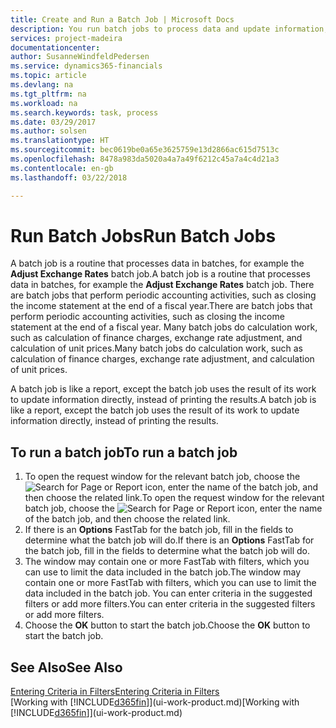 ```yaml
---
title: Create and Run a Batch Job | Microsoft Docs
description: You run batch jobs to process data and update information, for example, to do periodic accounting activities, or to do calculations.
services: project-madeira
documentationcenter: 
author: SusanneWindfeldPedersen
ms.service: dynamics365-financials
ms.topic: article
ms.devlang: na
ms.tgt_pltfrm: na
ms.workload: na
ms.search.keywords: task, process
ms.date: 03/29/2017
ms.author: solsen
ms.translationtype: HT
ms.sourcegitcommit: bec0619be0a65e3625759e13d2866ac615d7513c
ms.openlocfilehash: 8478a983da5020a4a7a49f6212c45a7a4c4d21a3
ms.contentlocale: en-gb
ms.lasthandoff: 03/22/2018

---
```

# <a name="run-batch-jobs"></a><span data-ttu-id="5d866-103">Run Batch Jobs</span><span class="sxs-lookup"><span data-stu-id="5d866-103">Run Batch Jobs</span></span>
<span data-ttu-id="5d866-104">A batch job is a routine that processes data in batches, for example the **Adjust Exchange Rates** batch job.</span><span class="sxs-lookup"><span data-stu-id="5d866-104">A batch job is a routine that processes data in batches, for example the **Adjust Exchange Rates** batch job.</span></span> <span data-ttu-id="5d866-105">There are batch jobs that perform periodic accounting activities, such as closing the income statement at the end of a fiscal year.</span><span class="sxs-lookup"><span data-stu-id="5d866-105">There are batch jobs that perform periodic accounting activities, such as closing the income statement at the end of a fiscal year.</span></span> <span data-ttu-id="5d866-106">Many batch jobs do calculation work, such as calculation of finance charges, exchange rate adjustment, and calculation of unit prices.</span><span class="sxs-lookup"><span data-stu-id="5d866-106">Many batch jobs do calculation work, such as calculation of finance charges, exchange rate adjustment, and calculation of unit prices.</span></span>

<span data-ttu-id="5d866-107">A batch job is like a report, except the batch job uses the result of its work to update information directly, instead of printing the results.</span><span class="sxs-lookup"><span data-stu-id="5d866-107">A batch job is like a report, except the batch job uses the result of its work to update information directly, instead of printing the results.</span></span>

## <a name="to-run-a-batch-job"></a><span data-ttu-id="5d866-108">To run a batch job</span><span class="sxs-lookup"><span data-stu-id="5d866-108">To run a batch job</span></span>
1. <span data-ttu-id="5d866-109">To open the request window for the relevant batch job, choose the ![Search for Page or Report](media/ui-search/search_small.png "Search for Page or Report icon") icon, enter the name of the batch job, and then choose the related link.</span><span class="sxs-lookup"><span data-stu-id="5d866-109">To open the request window for the relevant batch job, choose the ![Search for Page or Report](media/ui-search/search_small.png "Search for Page or Report icon") icon, enter the name of the batch job, and then choose the related link.</span></span>
2. <span data-ttu-id="5d866-110">If there is an **Options** FastTab for the batch job, fill in the fields to determine what the batch job will do.</span><span class="sxs-lookup"><span data-stu-id="5d866-110">If there is an **Options** FastTab for the batch job, fill in the fields to determine what the batch job will do.</span></span>
3. <span data-ttu-id="5d866-111">The window may contain one or more FastTab with filters, which you can use to limit the data included in the batch job.</span><span class="sxs-lookup"><span data-stu-id="5d866-111">The window may contain one or more FastTab with filters, which you can use to limit the data included in the batch job.</span></span> <span data-ttu-id="5d866-112">You can enter criteria in the suggested filters or add more filters.</span><span class="sxs-lookup"><span data-stu-id="5d866-112">You can enter criteria in the suggested filters or add more filters.</span></span>
4. <span data-ttu-id="5d866-113">Choose the **OK** button to start the batch job.</span><span class="sxs-lookup"><span data-stu-id="5d866-113">Choose the **OK** button to start the batch job.</span></span>

## <a name="see-also"></a><span data-ttu-id="5d866-114">See Also</span><span class="sxs-lookup"><span data-stu-id="5d866-114">See Also</span></span>
[<span data-ttu-id="5d866-115">Entering Criteria in Filters</span><span class="sxs-lookup"><span data-stu-id="5d866-115">Entering Criteria in Filters</span></span>](ui-enter-criteria-filters.md)  
<span data-ttu-id="5d866-116">[Working with [!INCLUDE[d365fin](includes/d365fin_md.md)]](ui-work-product.md)</span><span class="sxs-lookup"><span data-stu-id="5d866-116">[Working with [!INCLUDE[d365fin](includes/d365fin_md.md)]](ui-work-product.md)</span></span>

